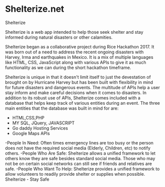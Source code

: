 # Shelterize.net

Shelterize 

Shelterize is a web app intended to help those seek shelter and stay informed during natural disasters or other calamities.

Shelterize began as a collaborative project during Rice Hackathon 2017. 
It was born out of a need to address the recent ongoing disasters with Harvey, Irma and earthquakes in Mexico.
It is a mix of multiple languages like HTML, CSS, JavaScript along with various APIs to give it as much functionality as we can during the short hackathon timeframe.

Shelterize is unique in that it doesn't limit itself to just the devestation of brought on by Hurricane Harvey but has been built with flexibility in mind for future disasters and dangerous events.
 The multitude of APIs help a user stay inform and make careful decisions when it comes to disasters. 
 In addition to its robust use of APIs, Shelterize comes included with a database that helps keep track of various entities during an event. 
 The three main entities that the database was built in mind for are:

- HTML,CSS,PHP
- MY SQL, JQuery, JAVASCRIPT 
- Go daddy Hosting Services 
- Google Maps APIs 


-People In Need: Often times emergency lines are too busy or the person does not have the required social media (Elderly, Children, etc) to notify others.
-People Who Are Safe: Shelterize allows a unified framework to let others know they are safe besides standard social media. Those who may not be on certain social networks can still see if friends and relatives are safe.
-People Who Want To Help: Shelterize provides a unified framework to allow volunteers to readily provide shelter or supplies when possible.
Shelterize - Stay Safe